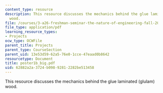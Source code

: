 ```yaml
---
content_type: resource
description: This resource discusses the mechanics behind the glue laminated (glulam)
  wood.
file: /courses/3-a26-freshman-seminar-the-nature-of-engineering-fall-2005/62882a2a3724b09892812282be513458_poster1b_big.pdf
file_type: application/pdf
learning_resource_types:
- Projects
ocw_type: OCWFile
parent_title: Projects
parent_type: CourseSection
parent_uid: 13e53d59-62a5-76e0-1cce-47eaad0b8642
resourcetype: Document
title: poster1b_big.pdf
uid: 62882a2a-3724-b098-9281-2282be513458
---
```

This resource discusses the mechanics behind the glue laminated (glulam) wood.

